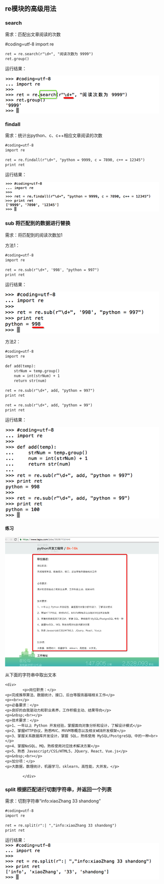 ## re模块的高级用法
### search
需求：匹配出文章阅读的次数

#coding=utf-8
    import re

    ret = re.search(r"\d+", "阅读次数为 9999")
    ret.group()
运行结果：

![alt文本](Images/Snip20160906_143.png "Title")

### findall
需求：统计出python、c、c++相应文章阅读的次数

    #coding=utf-8
    import re

    ret = re.findall(r"\d+", "python = 9999, c = 7890, c++ = 12345")
    print ret
运行结果：

![alt文本](Images/Snip20160906_144.png "Title")

### sub 将匹配到的数据进行替换
需求：将匹配到的阅读次数加1

方法1：

    #coding=utf-8
    import re

    ret = re.sub(r"\d+", '998', "python = 997")
    print ret
运行结果：

![alt文本](Images/Snip20160906_145.png "Title")

方法2：

    #coding=utf-8
    import re

    def add(temp):
        strNum = temp.group()
        num = int(strNum) + 1
        return str(num)

    ret = re.sub(r"\d+", add, "python = 997")
    print ret

    ret = re.sub(r"\d+", add, "python = 99")
    print ret
运行结果：

![alt文本](Images/Snip20160906_146.png "Title")

#### 练习

![alt文本](Images/Snip20161115_50.png "Title")

从下面的字符串中取出文本

    <div>
            <p>岗位职责：</p>
    <p>完成推荐算法、数据统计、接口、后台等服务器端相关工作</p>
    <p><br></p>
    <p>必备要求：</p>
    <p>良好的自我驱动力和职业素养，工作积极主动、结果导向</p>
    <p>&nbsp;<br></p>
    <p>技术要求：</p>
    <p>1、一年以上 Python 开发经验，掌握面向对象分析和设计，了解设计模式</p>
    <p>2、掌握HTTP协议，熟悉MVC、MVVM等概念以及相关WEB开发框架</p>
    <p>3、掌握关系数据库开发设计，掌握 SQL，熟练使用 MySQL/PostgreSQL 中的一种<br></p>
    <p>4、掌握NoSQL、MQ，熟练使用对应技术解决方案</p>
    <p>5、熟悉 Javascript/CSS/HTML5，JQuery、React、Vue.js</p>
    <p>&nbsp;<br></p>
    <p>加分项：</p>
    <p>大数据，数理统计，机器学习，sklearn，高性能，大并发。</p>

            </div>
### split 根据匹配进行切割字符串，并返回一个列表
需求：切割字符串“info:xiaoZhang 33 shandong”

    #coding=utf-8
    import re

    ret = re.split(r":| ","info:xiaoZhang 33 shandong")
    print ret

运行结果：
![alt文本](Images/Snip20160906_147.png "Title")
